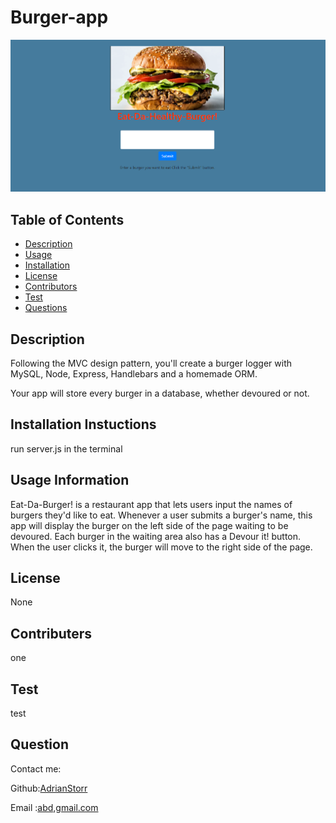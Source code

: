 # Burger-app

![picture](./public/assets/images/burgerapp.png)

  ## Table of Contents
  * [Description](#Description)
  * [Usage](#Usage)
  * [Installation](#Installation)
  * [License](#License)
  * [Contributors](#contributers)
  * [Test](#Test)
  * [Questions](#Questions)

  ## Description
   Following the MVC design pattern, you'll create a burger logger with MySQL, Node, Express, Handlebars and a homemade ORM.
  


Your app will store every burger in a database, whether devoured or not.

  ## Installation Instuctions
  run server.js in the terminal

  ## Usage Information
  Eat-Da-Burger! is a restaurant app that lets users input the names of burgers they'd like to eat.
  Whenever a user submits a burger's name, this app will display the burger on the left side of the page waiting to be devoured.
  Each burger in the waiting area also has a Devour it! button. When the user clicks it, the burger will move to the right side of the page.

  ## License
  None

  ## Contributers
  one

  ## Test
  test

  ## Question
  Contact me:

  Github:[AdrianStorr](https://github.com/AdrianStorr)
  
  Email :[abd,gmail.com](https://github.com/AdrianStorr)

